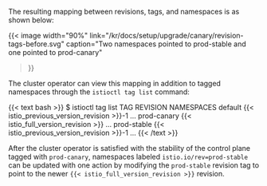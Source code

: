 ---
---
The resulting mapping between revisions, tags, and namespaces is as shown below:

{{< image width="90%"
link="/kr/docs/setup/upgrade/canary/revision-tags-before.svg"
caption="Two namespaces pointed to prod-stable and one pointed to prod-canary"
>}}

The cluster operator can view this mapping in addition to tagged namespaces through the `istioctl tag list` command:

{{< text bash >}}
$ istioctl tag list
TAG         REVISION NAMESPACES
default     {{< istio_previous_version_revision >}}-1   ...
prod-canary {{< istio_full_version_revision >}}   ...
prod-stable {{< istio_previous_version_revision >}}-1   ...
{{< /text >}}

After the cluster operator is satisfied with the stability of the control plane tagged with `prod-canary`, namespaces labeled
`istio.io/rev=prod-stable` can be updated with one action by modifying the `prod-stable` revision tag to point to the newer
`{{< istio_full_version_revision >}}` revision.
